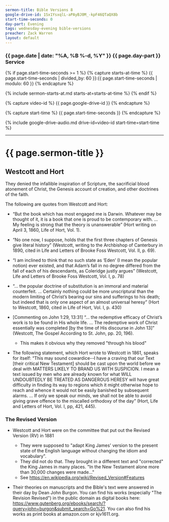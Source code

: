 ```yaml
---
sermon-title: Bible Versions 8
google-drive-id: 1Sx1YsxqlL-aPAyBJ0M_-kpF46QTaQX8b
start-time-seconds: 0
day-part: Evening
tags: wednesday-evening bible-versions
preacher: Zack Warren
layout: default
---
```


### {{ page.date | date: "%A, %B %-d, %Y" }} {{ page.day-part }} Service

{% if page.start-time-seconds >= 1 %}
{% capture starts-at-time %}
{{ page.start-time-seconds | divided_by: 60 }}:{{ page.start-time-seconds | modulo: 60 }}
{% endcapture %}

{% include sermon-starts-at.md starts-at=starts-at-time %}
{% endif %}

{% capture video-id %}
{{ page.google-drive-id }}
{% endcapture %}

{% capture start-time %}
{{ page.start-time-seconds }}
{% endcapture %}

{% include google-drive-audio.md drive-id=video-id start-time=start-time %}

***

# {{ page.sermon-title }}

## Westcott and Hort

They denied the infallible inspiration of Scripture, the sacrificial blood atonement of Christ, the Genesis account of creation, and other doctrines of the faith.

The following are quotes from Westcott and Hort:

- “But the book which has most engaged me is Darwin. Whatever may be thought of it, it is a book that one is proud to be contemporary with. ... My feeling is strong that the theory is unanswerable” (Hort writing on April 3, 1860, Life of Hort, Vol. 1).

- “No one now, I suppose, holds that the first three chapters of Genesis give literal history” (Westcott, writing to the Archbishop of Canterbury in 1890, cited in Life and Letters of Brooke Foss Westcott, Vol. II, p. 69).

- “I am inclined to think that no such state as ‘Eden’ (I mean the popular notion) ever existed, and that Adam’s fall in no degree differed from the fall of each of his descendants, as Coleridge justly argues” (Westcott, Life and Letters of Brooke Foss Westcott, Vol. I, p. 78)

- “... the popular doctrine of substitution is an immoral and material counterfeit. ... Certainly nothing could be more unscriptural than the modern limiting of Christ’s bearing our sins and sufferings to his death; but indeed that is only one aspect of an almost universal heresy” (Hort to Westcott, 1860, cited in Life of Hort, Vol. I, p. 430)

- [Commenting on John 1:29, 13:31] “... the redemptive efficacy of Christ’s work is to be found in His whole life. ... The redemptive work of Christ essentially was completed [by the time of His discourse in John 13]” (Westcott, The Gospel According to St. John, pp. 20, 196).
	- This makes it obvious why they removed "through his blood"

- The following statement, which Hort wrote to Westcott in 1861, speaks for itself: “This may sound cowardice--I have a craving that our Text [their critical New Testament] should be cast upon the world before we deal with MATTERS LIKELY TO BRAND US WITH SUSPICION. I mean a text issued by men who are already known for what WILL UNDOUBTEDLY BE TREATED AS DANGEROUS HERESY will have great difficulty in finding its way to regions which it might otherwise hope to reach and whence it would not be easily banished by subsequent alarms. … If only we speak our minds, we shall not be able to avoid giving grave offence to the miscalled orthodoxy of the day” (Hort, Life and Letters of Hort, Vol. I, pp, 421, 445). 

### The Revised Version

- Westcott and Hort were on the committee that put out the Revised Version (RV) in 1881
    - They were supposed to "adapt King James' version to the present state of the English language without changing the idiom and vocabulary".
	- They did not do that. They brought in a different text and "corrected" the King James in many places. "In the New Testament alone more than 30,000 changes were made…"
    - See https://en.wikipedia.org/wiki/Revised_Version#Features

- Their theories on manuscripts and the Bible's text were answered in their day by Dean John Burgon. You can find his works (especially "The Revision Revised") in the public domain as digital books here: https://www.gutenberg.org/ebooks/search/?query=john+burgon&submit_search=Go%21. You can also find his works as print books at amazon.com or kjv1611.org.